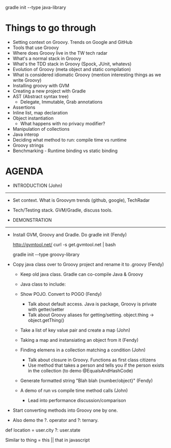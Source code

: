 gradle init --type java-library












# Things to go through
- Setting context on Groovy. Trends on Google and GitHub
- Tools that use Groovy
- Where does Groovy live in the TW tech radar
- What's a normal stack in Groovy
- What's the TDD stack in Groovy (Spock, JUnit, whatevs)
- Evolution of Groovy (meta object and static compilation)
- What is considered idiomatic Groovy (mention interesting things as we write Groovy)
- Installing groovy with GVM
- Creating a new project with Gradle
- AST (Abstract syntax tree)
    - Delegate, Immutable, Grab annotations
- Assertions
- Inline list, map declaration
- Object instantiation
    - What happens with no privacy modifier?
- Manipulation of collections
- Java interop
- Deciding what method to run: compile time vs runtime
-  Groovy strings
- Benchmarking
        - Runtime binding vs static binding



# AGENDA
- INTRODUCTION (John)
------------------
- Set context. What is Groovym trends (github, google), TechRadar
- Tech/Testing stack. GVM/Gradle, discuss tools. 

- DEMONSTRATION
------------------

- Install GVM, Groovy and Gradle. Do gradle init (Fendy)

  http://gvmtool.net/
  curl -s get.gvmtool.net | bash

  gradle init --type groovy-library

- Copy java class over to Groovy project and rename it to .groovy (Fendy)
    - Keep old java class. Gradle can co-compile Java & Groovy

    - Java class to include:
    - Show POJO. Convert to POGO (Fendy)
        - Talk about default access. Java is package, Groovy is private with getter/setter
        - Talk about Groovy aliases for getting/setting. object.thing -> object.getThing()

    - Take a list of key value pair and create a map (John)

    - Taking a map and instansiating an object from it (Fendy)

    - Finding elemens in a collection matching a condition (John)
        - Talk about closure in Groovy. Functions as first class citizens
        - Use method that takes a person and tells you if the person exists in the collection (to demo @EqualsAndHashCode)

    - Generate formatted string "Blah blah {number/object}" (Fendy)


    - A demo of run vs compile time method calls (John)
        - Lead into performance discussion/comparison

- Start converting methods into Groovy one by one.


- Also demo the ?. operator and ?: ternary.

def location = user.city ?: user.state

Similar to thing = this || that in javascript

